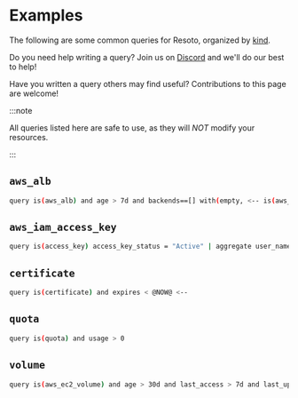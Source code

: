 # Examples

The following are some common queries for Resoto, organized by [kind](../../../concepts/graph/node.md#kind).

Do you need help writing a query? Join us on [Discord](https://discord.gg/someengineering) and we'll do our best to help!

Have you written a query others may find useful? Contributions to this page are welcome!

:::note

All queries listed here are safe to use, as they will _NOT_ modify your resources.

:::

## `aws_alb`

```bash title="Orphaned Load Balancers that have no active backend"
query is(aws_alb) and age > 7d and backends==[] with(empty, <-- is(aws_alb_target_group) and target_type = instance and age > 7d with(empty, <-- is(aws_ec2_instance) and instance_status != terminated)) <-[0:1]- is(aws_alb_target_group) or is(aws_alb)
```

## `aws_iam_access_key`

```bash title="Ensure there is only one active access key available for any single IAM user"
query is(access_key) access_key_status = "Active" | aggregate user_name as user : sum(1) as number_of_keys
```

## `certificate`

```bash title="Find expired ssl certificates currently in use"
query is(certificate) and expires < @NOW@ <--
```

## `quota`

```bash title="Find current quota consumption to prevent service interruptions"
query is(quota) and usage > 0
```

## `volume`

```bash title="Find unused AWS volumes older than 30 days with no IO in the past 7 days"
query is(aws_ec2_volume) and age > 30d and last_access > 7d and last_update > 7d and volume_status = available
```
